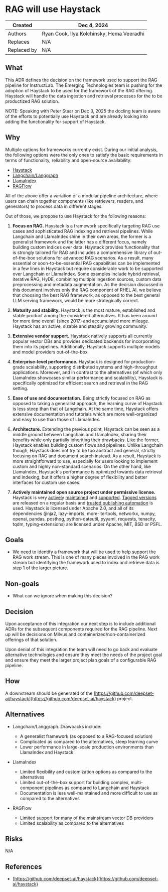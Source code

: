 # RAG  will use Haystack

| Created  | Dec 4, 2024 |
| -------- | -------- |
| Authors |  Ryan Cook, Ilya Kolchinsky, Hema Veeradhi |
| Replaces | N/A |
| Replaced by | N/A |

## What

This ADR defines the decision on the framework used to support the RAG pipeline for InstructLab. The Emerging Technologies team is pushing for the adoption of Haystack to be used for the framework of the RAG offering. Haystack will handle the data ingestion and retrieval processes for the to be productized RAG solution.

NOTE: Speaking with Peter Staar on Dec 3, 2025 the docling team is aware of the efforts to potentially use Haystack and are already looking into adding the functionality for support of Haystack.

## Why

Multiple options for frameworks currently exist. During our initial analysis, the following options were the only ones to satisfy the basic requirements in terms of functionality, reliability and open-source availability:

- [Haystack](https://haystack.deepset.ai/)
- [Langchain/Langgraph](https://www.langchain.com/)
- [LlamaIndex](https://www.llamaindex.ai/)
- [RAGFlow](https://ragflow.io/)

All of the above offer a variation of a modular pipeline architecture, where users can chain together components (like retrievers, readers, and generators) to process data in different stages.

Out of those, we propose to use Haystack for the following reasons:

1. **Focus on RAG.** Haystack is a framework specifically targeting RAG use cases and sophisticated RAG indexing and retrieval pipelines. While Langchain and LlamaIndex shine in their own areas, the former is a generalist framework and the latter has a different focus, namely building custom indices over data. Haystack provides functionality that is strongly tailored for RAG and includes a comprehensive library of out-of-the-box solutions for advanced RAG scenarios. As a result, many essential or soon-to-be-essential RAG capabilities can be implemented in a few lines in Haystack but require considerable work to be supported over Langchain or LlamaIndex. Some examples include hybrid retrieval, iterative RAG, HyDE, combining multiple ingestion sources, custom data preprocessing and metadata augmentation. As the decision discussed in this document involves only the RAG component of RHEL AI, we believe that choosing the best RAG framework, as opposed to the best general LLM serving framework, would be more strategically correct.

2. **Maturity and stability.** Haystack is the most mature, established and stable product among the considered alternatives. It has been around for more time overall (since 2017) and accumulated more mileage. Haystack has an active, sizable and steadily growing community.

3. **Extensive vendor support.** Haystack natively supports all currently popular vector DBs and provides dedicated backends for incorporating them into its pipelines. Additionally, Haystack supports multiple models and model providers out-of-the-box.

4. **Enterprise-level performance.** Haystack is designed for production-grade scalability, supporting distributed systems and high-throughput applications. Moreover, and in contrast to the alternatives (of which only LlamaIndex showcases similar performance and scalability), Haystack is specifically optimized for efficient search and retrieval in the RAG setting.

5. **Ease of use and documentation.** Being strictly focused on RAG as opposed to taking a generalist approach, the learning curve of Haystack is less steep than that of Langchain. At the same time, Haystack offers extensive documentation and tutorials which are more well-organized and easy to use than those of LlamaIndex.

6. **Architecture.** Extending the previous point, Haystack can be seen as a middle ground between Langchain and LlamaIndex, sharing their benefits while only partially inheriting their drawbacks. Like the former, Haystack enables building custom flows and pipelines. Unlike Langchain though, Haystack does not try to be too abstract and general, strictly focusing on RAG and document search instead. As a result, Haystack is more straightforward to use, especially for users looking to implement custom and highly non-standard scenarios. On the other hand, like LlamaIndex, Haystack's performance is optimized towards data retrieval and indexing, but it offers a higher degree of flexibility and better interfaces for custom use cases.
   
7. **Actively maintained open source project under permissive license.** Haystack is very [actively](https://github.com/deepset-ai/haystack/pulse/monthly) [maintained](https://github.com/deepset-ai/haystack/issues?q=is%3Aissue+is%3Aclosed) and [supported](https://github.com/deepset-ai/haystack/discussions). [Tagged versions](https://github.com/deepset-ai/haystack/releases) are released on a regular basis and [trusted publishing automation](https://github.com/deepset-ai/haystack/actions/workflows/pypi_release.yml) is used. Haystack is licensed under Apache 2.0, and all of its dependencies (jinja2, lazy-imports, more-itertools, networkx, numpy, openai, pandas, posthog, python-dateutil, pyyaml, requests, tenacity, tqdm, typing-extensions) are licensed under Apache, MIT, BSD or PSFL.

## Goals

- We need to identify a framework that will be used to help support the RAG work stream. This is one of many pieces involved in the RAG work stream but identifying the framework used to index and retrieve data is step 1 of the larger picture.

## Non-goals

- What can we ignore when making this decision?

## Decision

Upon acceptance of this integration our next step is to include additional ADRs for the subsequent components required for the RAG pipeline. Next up will be decisions on Milvus and containerized/non-containerized offerings of that solution.

Upon denial of this integration the team will need to go back and evaluate alternative technologies and ensure they meet the needs of the project goal and ensure they meet the larger project plan goals of a configurable RAG pipeline.

## How

A downstream should be generated of the [https://github.com/deepset-ai/haystack](https://github.com/deepset-ai/haystack) project.

## Alternatives

- Langchain/Langgraph. Drawbacks include:
  - A generalist framework (as opposed to a RAG-focused solution)
  - Complicated as compared to the alternatives, steep learning curve
  - Lower performance in large-scale production environments than LlamaIndex and Haystack

- LlamaIndex
  - Limited flexibility and customization options as compared to the alternatives
  - Limited out-of-the-box support for building complex, multi-component pipelines as compared to Langchain and Haystack
  - Documentation is less well-maintained and more difficult to use as compared to the alternatives

- RAGFlow
  - Limited support for many of the mainstream vector DB providers
  - Limited scalability as compared to the alternatives

## Risks

N/A

## References

- [https://github.com/deepset-ai/haystack](https://github.com/deepset-ai/haystack)
